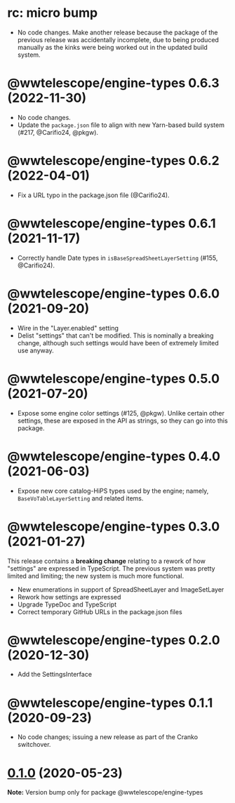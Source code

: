 # rc: micro bump

- No code changes. Make another release because the package of the previous
  release was accidentally incomplete, due to being produced manually as the
  kinks were being worked out in the updated build system.


# @wwtelescope/engine-types 0.6.3 (2022-11-30)

- No code changes.
- Update the `package.json` file to align with new Yarn-based build system
  (#217, @Carifio24, @pkgw).


# @wwtelescope/engine-types 0.6.2 (2022-04-01)

- Fix a URL typo in the package.json file (@Carifio24).


# @wwtelescope/engine-types 0.6.1 (2021-11-17)

- Correctly handle Date types in `isBaseSpreadSheetLayerSetting` (#155, @Carifio24).


# @wwtelescope/engine-types 0.6.0 (2021-09-20)

- Wire in the "Layer.enabled" setting
- Delist "settings" that can't be modified. This is nominally a breaking change,
  although such settings would have been of extremely limited use anyway.


# @wwtelescope/engine-types 0.5.0 (2021-07-20)

- Expose some engine color settings (#125, @pkgw). Unlike certain other
  settings, these are exposed in the API as strings, so they can go
  into this package.


# @wwtelescope/engine-types 0.4.0 (2021-06-03)

- Expose new core catalog-HiPS types used by the engine; namely,
  `BaseVoTableLayerSetting` and related items.


# @wwtelescope/engine-types 0.3.0 (2021-01-27)

This release contains a **breaking change** relating to a rework of how
"settings" are expressed in TypeScript. The previous system was pretty limited
and limiting; the new system is much more functional.

- New enumerations in support of SpreadSheetLayer and ImageSetLayer
- Rework how settings are expressed
- Upgrade TypeDoc and TypeScript
- Correct temporary GitHub URLs in the package.json files


# @wwtelescope/engine-types 0.2.0 (2020-12-30)

- Add the SettingsInterface


# @wwtelescope/engine-types 0.1.1 (2020-09-23)

- No code changes; issuing a new release as part of the Cranko switchover.


# [0.1.0](https://github.com/pkgw/wwt-webgl-engine/compare/@wwtelescope/engine-types@0.1.0-beta.0...@wwtelescope/engine-types@0.1.0) (2020-05-23)

**Note:** Version bump only for package @wwtelescope/engine-types
